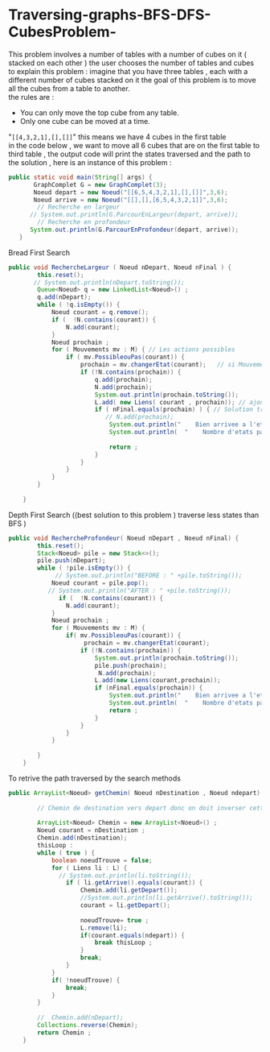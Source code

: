 # Traversing-graphs-BFS-DFS-CubesProblem-
This problem involves a number of tables with a number of cubes on it ( stacked on each other ) 
 the user chooses the number of tables and cubes
to explain this problem : 
imagine that you have three tables , each with a different number of cubes stacked on it
the goal of this problem is to move all the cubes from a table to another.  
the rules are :
- You can only move the top cube from any table. 
- Only one cube can be moved at a time.

 "`[[4,3,2,1],[],[]]`" this means we have 4 cubes in the first table   
 in the code below , we want to move all 6 cubes that are on the first table to third table , the output code will print the states traversed and the path to the solution , here is an instance of this problem :
 ```java
 public static void main(String[] args) {
        GraphComplet G = new GraphComplet(3);
        Noeud depart = new Noeud("[[6,5,4,3,2,1],[],[]]",3,6);  
        Noeud arrive = new Noeud("[[],[],[6,5,4,3,2,1]]",3,6); 
         // Recherche en largeur 
       // System.out.println(G.ParcourEnLargeur(depart, arrive));
         // Recherche en profondeur 
       System.out.println(G.ParcourEnProfondeur(depart, arrive));
    }
 ```


Bread First Search 
```java
public void RechercheLargeur ( Noeud nDepart, Noeud nFinal ) {
        this.reset();
       // System.out.println(nDepart.toString());
        Queue<Noeud> q = new LinkedList<Noeud>() ;
        q.add(nDepart);
        while ( !q.isEmpty()) {
            Noeud courant = q.remove();
            if (  !N.contains(courant)) {
                N.add(courant); 
            }
            Noeud prochain ;
            for ( Mouvements mv : M) { // Les actions possibles 
                if ( mv.PossibleouPas(courant)) {
                    prochain = mv.changerEtat(courant);   // si Mouvement possible , generer le noeud fils                 
                    if (!N.contains(prochain)) {
                        q.add(prochain);
                        N.add(prochain);                   
                        System.out.println(prochain.toString());
                        L.add( new Liens( courant , prochain)); // ajouter le noeud et son parent a l'arboresence
                        if ( nFinal.equals(prochain) ) { // Solution trouver ??
                           // N.add(prochain);
                            System.out.println("    Bien arrivee a l'etat finale !! ");
                            System.out.println(  "    Nombre d'etats parcourus est : "+ N.size());
                           
                            return ;
                        }
                    }
                }
            }
        }
        
    }
```

Depth First Search ((best solution to this problem ) traverse less states than BFS ) 
```java
public void RechercheProfondeur( Noeud nDepart , Noeud nFinal) {
        this.reset();
        Stack<Noeud> pile = new Stack<>();     
        pile.push(nDepart);
        while ( !pile.isEmpty()) {
             // System.out.println("BEFORE : " +pile.toString());
            Noeud courant = pile.pop();
           // System.out.println("AFTER : " +pile.toString());
              if (  !N.contains(courant)) {
                N.add(courant); 
            } 
            Noeud prochain ;
            for ( Mouvements mv : M) {
                if( mv.PossibleouPas(courant)) {
                     prochain = mv.changerEtat(courant);
                    if (!N.contains(prochain)) {
                        System.out.println(prochain.toString());
                        pile.push(prochain);
                         N.add(prochain);
                        L.add(new Liens(courant,prochain));
                        if (nFinal.equals(prochain)) {
                            System.out.println("    Bien arrivee a l'etat finale !! ");
                            System.out.println(  "    Nombre d'etats parcourus est : "+ N.size());
                            return ;
                        }
                    }
                }
            }
                   
        }
    }
```
To retrive the path traversed by the search methods 
```java
public ArrayList<Noeud> getChemin( Noeud nDestination , Noeud ndepart) {
        
        // Chemin de destination vers depart donc on doit inverser cette liste
      
        ArrayList<Noeud> Chemin = new ArrayList<Noeud>() ;
        Noeud courant = nDestination ;
        Chemin.add(nDestination);
        thisLoop :
        while ( true ) {
            boolean noeudTrouve = false;
            for ( Liens li : L) {
              // System.out.println(li.toString());
                if ( li.getArrive().equals(courant)) {
                    Chemin.add(li.getDepart());
                    //System.out.println(li.getArrive().toString());
                    courant = li.getDepart();
                    
                    noeudTrouve= true ;
                    L.remove(li);
                    if(courant.equals(ndepart)) {
                        break thisLoop ;
                    }
                    break;
                }        
            } 
            if( !noeudTrouve) {
                break;
            }
        }
            
        //  Chemin.add(nDepart);
        Collections.reverse(Chemin);
        return Chemin ;
    }
```
